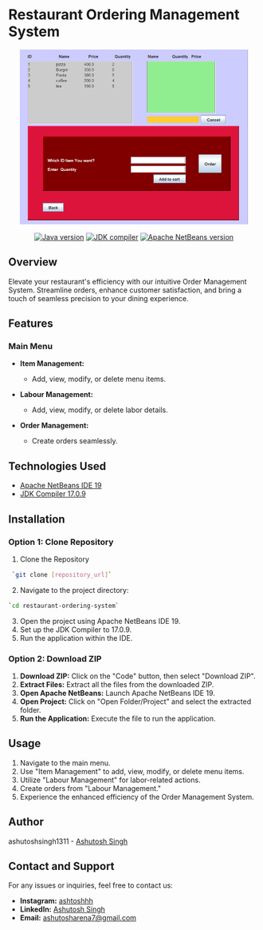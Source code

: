 # Restaurant Ordering Management System
<p align="center">
 <img height=350px src="./order.png.png" alt="Order Creation">
</p>
<div align="center">

[![Java version](https://img.shields.io/badge/java-17.0.9+-blue.svg)](https://www.oracle.com/java/technologies/javase-downloads.html)
[![JDK compiler](https://img.shields.io/badge/jdk-17.0.9+-blue.svg)](https://www.oracle.com/java/technologies/javase-downloads.html)
[![Apache NetBeans version](https://img.shields.io/badge/Apache%20NetBeans-12.5+-blue.svg)](https://netbeans.apache.org/download/index.html)

</div>

## Overview

Elevate your restaurant's efficiency with our intuitive Order Management System. Streamline orders, enhance customer satisfaction, and bring a touch of seamless precision to your dining experience.

## Features

### Main Menu

- **Item Management:**
  - Add, view, modify, or delete menu items.

- **Labour Management:**
  - Add, view, modify, or delete labor details.

- **Order Management:**
  - Create orders seamlessly.

## Technologies Used

- [Apache NetBeans IDE 19](https://netbeans.apache.org/front/main/download/nb19/)
- [JDK Compiler 17.0.9](https://www.oracle.com/java/technologies/downloads/)

## Installation

### Option 1: Clone Repository

1. Clone the Repository
```sh
 `git clone [repository_url]`
```
2. Navigate to the project directory:
```sh
`cd restaurant-ordering-system`
```
3. Open the project using Apache NetBeans IDE 19.
4. Set up the JDK Compiler to 17.0.9.
5. Run the application within the IDE.

### Option 2: Download ZIP

1. **Download ZIP:** Click on the "Code" button, then select "Download ZIP".
2. **Extract Files:** Extract all the files from the downloaded ZIP.
3. **Open Apache NetBeans:** Launch Apache NetBeans IDE 19.
4. **Open Project:** Click on "Open Folder/Project" and select the extracted folder.
5. **Run the Application:** Execute the file to run the application.

## Usage

1. Navigate to the main menu.
2. Use "Item Management" to add, view, modify, or delete menu items.
3. Utilize "Labour Management" for labor-related actions.
4. Create orders from "Labour Management."
5. Experience the enhanced efficiency of the Order Management System.

## Author

ashutoshsingh1311 - [Ashutosh Singh](https://github.com/ashutoshsingh1311)

## Contact and Support

For any issues or inquiries, feel free to contact us:

- **Instagram:** [ashtoshhh](https://www.instagram.com/ashtoshhh/)
- **LinkedIn:** [Ashutosh Singh](https://www.linkedin.com/in/ashutosh-singh-16a5b4251/)
- **Email:** ashutosharena7@gmail.com
